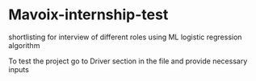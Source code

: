 # Mavoix-internship-test
shortlisting for interview of different roles using ML logistic regression algorithm

To test the project go to Driver section in the file and provide necessary inputs <br>

